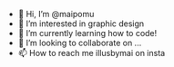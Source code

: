 - 👋 Hi, I’m @maipomu
- 👀 I’m interested in graphic design
- 🌱 I’m currently learning how to code!
- 💞️ I’m looking to collaborate on ...
- 📫 How to reach me illusbymai on insta

<!---
maipomu/maipomu is a ✨ special ✨ repository because its `README.md` (this file) appears on your GitHub profile.
You can click the Preview link to take a look at your changes.
--->
